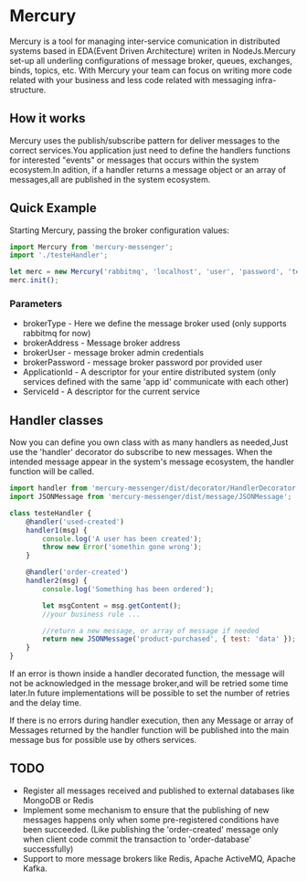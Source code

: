 # Mercury

Mercury is a tool for managing inter-service comunication in distributed systems based in EDA(Event Driven Architecture)
writen in NodeJs.Mercury set-up all underling configurations of message broker, queues, exchanges, binds, topics, etc.
With Mercury your team can focus on writing more code related with your business and less
code related with messaging infra-structure.

## How it works

Mercury uses the publish/subscribe pattern for deliver messages to the correct services.You application just need to
define the handlers functions for interested "events" or messages that occurs within the system ecosystem.In adition,
if a handler returns a message object or an array of messages,all are published in the system ecosystem.

## Quick Example

Starting Mercury, passing the broker configuration values:

```javascript
import Mercury from 'mercury-messenger';
import './testeHandler';

let merc = new Mercury('rabbitmq', 'localhost', 'user', 'password', 'testApp', 'testService');
merc.init();
```

### Parameters

-   brokerType - Here we define the message broker used (only supports rabbitmq for now)
-   brokerAddress - Message broker address
-   brokerUser - message broker admin credentials
-   brokerPassword - message broker password por provided user
-   ApplicationId - A descriptor for your entire distributed system (only services defined with the same 'app id' communicate with each other)
-   ServiceId - A descriptor for the current service

## Handler classes

Now you can define you own class with as many handlers as needed,Just use the 'handler' decorator do subscribe to new messages.
When the intended message appear in the system's message ecosystem, the handler function will be called.

```javascript
import handler from 'mercury-messenger/dist/decorator/HandlerDecorator';
import JSONMessage from 'mercury-messenger/dist/message/JSONMessage';

class testeHandler {
    @handler('used-created')
    handler1(msg) {
        console.log('A user has been created');
        throw new Error('somethin gone wrong');
    }

    @handler('order-created')
    handler2(msg) {
        console.log('Something has been ordered');

        let msgContent = msg.getContent();
        //your business rule ...

        //return a new message, or array of message if needed
        return new JSONMessage('product-purchased', { test: 'data' });
    }
}
```

If an error is thown inside a handler decorated function, the message will not be acknowledged in the message broker,and will be
retried some time later.In future implementations will be possible to set the number of retries and the delay time.

If there is no errors during handler execution, then any Message or array of Messages returned by the handler function will be
published into the main message bus for possible use by others services.

## TODO

-   Register all messages received and published to external databases like MongoDB or Redis
-   Implement some mechanism to ensure that the publishing of new messages happens only when some pre-registered conditions have
    been succeeded. (Like publishing the 'order-created' message only when client code commit the transaction to 'order-database' successfully)
-   Support to more message brokers like Redis, Apache ActiveMQ, Apache Kafka.
